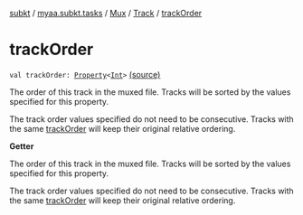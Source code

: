 [subkt](../../../index.md) / [myaa.subkt.tasks](../../index.md) / [Mux](../index.md) / [Track](index.md) / [trackOrder](./track-order.md)

# trackOrder

`val trackOrder: `[`Property`](https://docs.gradle.org/current/javadoc/org/gradle/api/provider/Property.html)`<`[`Int`](https://kotlinlang.org/api/latest/jvm/stdlib/kotlin/-int/index.html)`>` [(source)](https://github.com/Myaamori/SubKt/blob/0.1.8/src/main/kotlin/myaa/subkt/tasks/muxtask.kt#L320)

The order of this track in the muxed file. Tracks will be sorted
by the values specified for this property.

The track order values specified do not need to be consecutive.
Tracks with the same [trackOrder](./track-order.md) will keep their original relative ordering.

**Getter**

The order of this track in the muxed file. Tracks will be sorted
by the values specified for this property.

The track order values specified do not need to be consecutive.
Tracks with the same [trackOrder](./track-order.md) will keep their original relative ordering.

